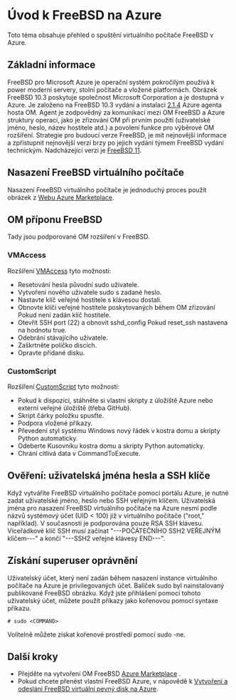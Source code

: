 <properties
   pageTitle="Úvod k FreeBSD na Azure | Microsoft Azure"
   description="Zjistěte, jak používat FreeBSD virtuálních počítačích na Azure"
   services="virtual-machines-linux"
   documentationCenter=""
   authors="KylieLiang"
   manager="timlt"
   editor=""
   tags="azure-service-management"/>

<tags
   ms.service="virtual-machines-linux"
   ms.devlang="na"
   ms.topic="article"
   ms.tgt_pltfrm="vm-linux"
   ms.workload="infrastructure-services"
   ms.date="08/27/2016"
   ms.author="kyliel"/>

# <a name="introduction-to-freebsd-on-azure"></a>Úvod k FreeBSD na Azure
Toto téma obsahuje přehled o spuštění virtuálního počítače FreeBSD v Azure.

## <a name="overview"></a>Základní informace
FreeBSD pro Microsoft Azure je operační systém pokročilým používá k power moderní servery, stolní počítače a vložené platformách. Obrázek FreeBSD 10.3 poskytuje společnost Microsoft Corporation a je dostupná v Azure. Je založeno na FreeBSD 10.3 vydání a instalaci [2.1.4](https://github.com/Azure/WALinuxAgent/releases/tag/v2.1.4) Azure agenta hosta OM. Agent je zodpovědný za komunikaci mezi OM FreeBSD a Azure struktury operací, jako je zřizování OM při prvním použití (uživatelské jméno, heslo, název hostitele atd.) a povolení funkce pro výběrové OM rozšíření.
Strategie pro budoucí verze FreeBSD, je mít nejnovější informace a zpřístupnit nejnovější verzí brzy po jejich vydání týmem FreeBSD vydání technickým. Nadcházející verzi je [FreeBSD 11](https://www.freebsd.org/releases/11.0R/schedule.html).

## <a name="deploying-a-freebsd-virtual-machine"></a>Nasazení FreeBSD virtuálního počítače
Nasazení FreeBSD virtuálního počítače je jednoduchý proces použít obrázek z [Webu Azure Marketplace](https://azure.microsoft.com/marketplace/partners/microsoft/freebsd103/).

## <a name="vm-extensions-for-freebsd"></a>OM příponu FreeBSD
Tady jsou podporované OM rozšíření v FreeBSD.

### <a name="vmaccess"></a>VMAccess

Rozšíření [VMAccess](https://github.com/Azure/azure-linux-extensions/tree/master/VMAccess) tyto možnosti:

- Resetování hesla původní sudo uživatele.
- Vytvoření nového uživatele sudo s zadané heslo.
- Nastavte klíč veřejné hostitele s klávesou dostali.
- Obnovte klíči veřejné hostitele poskytovaných během OM zřizování Pokud není zadán klíč hostitele.
- Otevřít SSH port (22) a obnovit sshd_config Pokud reset_ssh nastavena na hodnotu true.
- Odebrání stávajícího uživatele.
- Zaškrtněte políčko discích.
- Opravte přidané disku.

### <a name="customscript"></a>CustomScript

Rozšíření [CustomScript](https://github.com/Azure/azure-linux-extensions/tree/master/CustomScript) tyto možnosti:

- Pokud k dispozici, stáhněte si vlastní skripty z úložiště Azure nebo externí veřejné úložiště (třeba GitHub).
- Skript čárky položku spusťte.
- Podpora vložené příkazy.
- Převedení styl systému Windows nový řádek v kostra domu a skripty Python automaticky.
- Odeberte Kusovníku kostra domu a skripty Python automaticky.
- Chrání citlivá data v CommandToExecute.

## <a name="authentication-user-names-passwords-and-ssh-keys"></a>Ověření: uživatelská jména hesla a SSH klíče
Když vytváříte FreeBSD virtuálního počítače pomocí portálu Azure, je nutné zadat uživatelské jméno, heslo nebo SSH veřejným klíčem.
Uživatelská jména pro nasazení FreeBSD virtuálního počítače na Azure nesmí podle názvů systémový účet (UID < 100) již v virtuálního počítače ("root," například).
V současnosti je podporována pouze RSA SSH klávesu. Víceřádkové klíč SSH musí začínat "---POČÁTEČNÍHO SSH2 VEŘEJNÝM klíčem---" a končí "---SSH2 veřejné klávesy END---".

## <a name="obtaining-superuser-privileges"></a>Získání superuser oprávnění
Uživatelský účet, který není zadán během nasazení instance virtuálního počítače na Azure je privilegovaných účet. Balíček sudo byl nainstalovaný publikované FreeBSD obrázku.
Když jste přihlášení pomocí tohoto uživatelský účet, můžete použít příkazy jako kořenovou pomocí syntaxe příkazu.

    # sudo <COMMAND>

Volitelně můžete získat kořenové prostředí pomocí sudo -ne.

## <a name="next-steps"></a>Další kroky
- Přejděte na vytvoření OM FreeBSD [Azure Marketplace](https://azure.microsoft.com/marketplace/partners/microsoft/freebsd103/) .
- Pokud chcete přenést vlastní FreeBSD Azure, v nápovědě k [Vytvoření a odeslání FreeBSD virtuální pevný disk na Azure](../virtual-machines-linux-classic-freebsd-create-upload-vhd.md).
